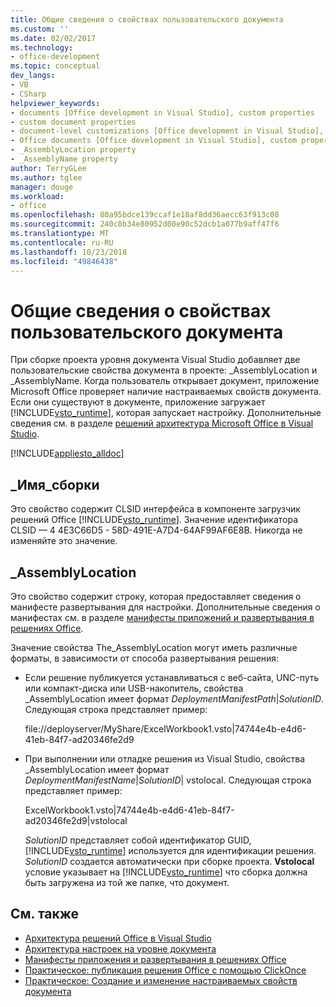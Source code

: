 ```yaml
---
title: Общие сведения о свойствах пользовательского документа
ms.custom: ''
ms.date: 02/02/2017
ms.technology:
- office-development
ms.topic: conceptual
dev_langs:
- VB
- CSharp
helpviewer_keywords:
- documents [Office development in Visual Studio], custom properties
- custom document properties
- document-level customizations [Office development in Visual Studio], custom properties
- Office documents [Office development in Visual Studio], custom properties
- _AssemblyLocation property
- _AssemblyName property
author: TerryGLee
ms.author: tglee
manager: douge
ms.workload:
- office
ms.openlocfilehash: 80a95bdce139ccaf1e18af8dd36aecc63f913c08
ms.sourcegitcommit: 240c8b34e80952d00e90c52dcb1a077b9aff47f6
ms.translationtype: MT
ms.contentlocale: ru-RU
ms.lasthandoff: 10/23/2018
ms.locfileid: "49846438"
---
```

# <a name="custom-document-properties-overview"></a>Общие сведения о свойствах пользовательского документа

При сборке проекта уровня документа Visual Studio добавляет две пользовательские свойства документа в проекте: \_AssemblyLocation и \_AssemblyName. Когда пользователь открывает документ, приложение Microsoft Office проверяет наличие настраиваемых свойств документа. Если они существуют в документе, приложение загружает [!INCLUDE[vsto_runtime](../vsto/includes/vsto-runtime-md.md)], которая запускает настройку. Дополнительные сведения см. в разделе [решений архитектура Microsoft Office в Visual Studio](../vsto/architecture-of-office-solutions-in-visual-studio.md).

 [!INCLUDE[appliesto_alldoc](../vsto/includes/appliesto-alldoc-md.md)]

## <a name="assemblyname"></a>\_Имя_сборки

Это свойство содержит CLSID интерфейса в компоненте загрузчик решений Office [!INCLUDE[vsto_runtime](../vsto/includes/vsto-runtime-md.md)]. Значение идентификатора CLSID — 4 4E3C66D5 - 58D-491E-A7D4-64AF99AF6E8B. Никогда не изменяйте это значение.

## <a name="assemblylocation"></a>\_AssemblyLocation

Это свойство содержит строку, которая предоставляет сведения о манифесте развертывания для настройки. Дополнительные сведения о манифестах см. в разделе [манифесты приложений и развертывания в решениях Office](../vsto/application-and-deployment-manifests-in-office-solutions.md).

 Значение свойства The_AssemblyLocation могут иметь различные форматы, в зависимости от способа развертывания решения:

- Если решение публикуется устанавливаться с веб-сайта, UNC-путь или компакт-диска или USB-накопитель, свойства _AssemblyLocation имеет формат *DeploymentManifestPath*|*SolutionID*. Следующая строка представляет пример:

     file://deployserver/MyShare/ExcelWorkbook1.vsto|74744e4b-e4d6-41eb-84f7-ad20346fe2d9

- При выполнении или отладке решения из Visual Studio, свойства _AssemblyLocation имеет формат *DeploymentManifestName*|*SolutionID*| vstolocal. Следующая строка представляет пример:

     ExcelWorkbook1.vsto|74744e4b-e4d6-41eb-84f7-ad20346fe2d9|vstolocal

  *SolutionID* представляет собой идентификатор GUID, [!INCLUDE[vsto_runtime](../vsto/includes/vsto-runtime-md.md)] используется для идентификации решения. *SolutionID* создается автоматически при сборке проекта. **Vstolocal** условие указывает на [!INCLUDE[vsto_runtime](../vsto/includes/vsto-runtime-md.md)] что сборка должна быть загружена из той же папке, что документ.

## <a name="see-also"></a>См. также

- [Архитектура решений Office в Visual Studio](../vsto/architecture-of-office-solutions-in-visual-studio.md)
- [Архитектура настроек на уровне документа](../vsto/architecture-of-document-level-customizations.md)
- [Манифесты приложения и развертывания в решениях Office](../vsto/application-and-deployment-manifests-in-office-solutions.md)
- [Практическое: публикация решения Office с помощью ClickOnce](http://msdn.microsoft.com/2b6c247e-bc04-4ce4-bb64-c4e79bb3d5b8)
- [Практическое: Создание и изменение настраиваемых свойств документа](../vsto/how-to-create-and-modify-custom-document-properties.md)
